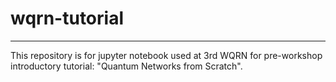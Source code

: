# wqrn-tutorial
---

This repository is for jupyter notebook used at 3rd WQRN for pre-workshop introductory tutorial: "Quantum Networks from Scratch".
